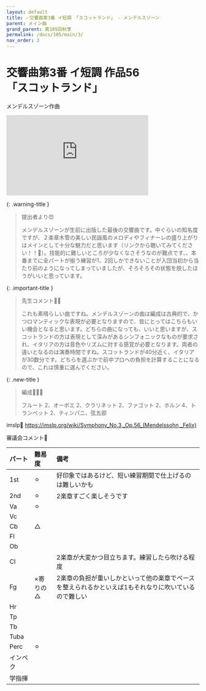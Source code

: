 ```yaml
---
layout: default
title: ✅交響曲第3番 イ短調 「スコットランド」 - メンデルスゾーン
parent: メイン曲
grand_parent: 第105回秋季
permalink: /docs/105/main/3/
nav_order: 3
---
```


# 交響曲第3番 イ短調 作品56<br>「スコットランド」

メンデルスゾーン作曲

<iframe width="370" height="210" src="https://www.youtube.com/embed/rw6slNXSzNg?si=sYBVPAC-1NuqofWi" title="YouTube video player" frameborder="0" allow="accelerometer; autoplay; clipboard-write; encrypted-media; gyroscope; picture-in-picture; web-share" referrerpolicy="strict-origin-when-cross-origin" allowfullscreen></iframe>

{: .warning-title }
> 提出者より😍
>
> メンデルスゾーンが生前に出版した最後の交響曲です。中ぐらいの知名度ですが、２楽章木管の美しい民謡風のメロディやフィナーレの盛り上がりはメインとして十分な魅力だと思います（リンクから聴いてみてください！！🙏）。技能的に難しいところが少なくなさそうなのが難点です、、本番までに全パートが揃う練習が1、2回しかできないことが入団当初から当たり前のようになってしまっていましたが、そろそろその状態を脱したほうがいいと思っています。

{: .important-title }
> 先生コメント🤵‍♂️
>
> これも素晴らしい曲ですね。メンデルスゾーンの曲は編成は古典的で、かつロマンティックな表現が必要となりますので、皆にとってはこちらもいい機会となると思います。どちらの曲になっても、いいと思いますが、スコットランドの方は表現として深みがあるシンフォニックなものが要求され、イタリアの方は音色やリズムに対する感覚が必要となります。両者の違いとなるのは演奏時間ですね。スコットランドが40分近く、イタリアが30数分です。どちらを選ぶかで前中プロへの負担を計算することになるので、これは慎重に選んでください。

{: .new-title }
> 編成🎻🎺🥁
>
> フルート 2、オーボエ 2、クラリネット 2、ファゴット 2、ホルン 4、トランペット 2、ティンパニ、弦五部

imslp🎼
<a href="https://imslp.org/wiki/Symphony_No.3,_Op.56_(Mendelssohn,_Felix)">https://imslp.org/wiki/Symphony_No.3,_Op.56_(Mendelssohn,_Felix)</a>

審議会コメント📝

| パート       | 難易度          | 備考 |
|:-------------|:------------------|:------|
| 1st         | ⚪︎ | 好印象ではあるけど、短い練習期間で仕上げるのは難しいかも|
| 2nd | ⚪︎  | 2楽章すごく楽しそうです|
| Va         | ⚪︎  |  |
| Vc          |  |  |
| Cb | △ | |
| Fl         |   |  |
| Ob         |  |  |
| Cl         |   | 2楽章が大変かつ目立ちます。練習したら吹ける程度 |
| Fg          | ×寄りの△ | 2楽章の負担が重いしかといって他の楽章でペースを整えられるかといえば1もそれなりに吹いているので難しい |
| Hr |  | |
| Tp         |   |  |
| Tb         |  |  |
| Tuba         |   |  |
| Perc          | ⚪︎ |  |
| インペク |  | |
| 学指揮         |   |  |